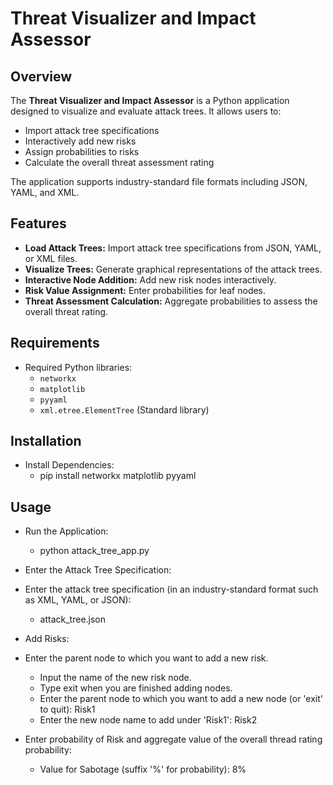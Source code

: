 # Threat Visualizer and Impact Assessor

## Overview

The **Threat Visualizer and Impact Assessor** is a Python application designed to visualize and evaluate attack trees. It allows users to:

- Import attack tree specifications
- Interactively add new risks
- Assign probabilities to risks
- Calculate the overall threat assessment rating

The application supports industry-standard file formats including JSON, YAML, and XML.

## Features
- **Load Attack Trees:** Import attack tree specifications from JSON, YAML, or XML files.
- **Visualize Trees:** Generate graphical representations of the attack trees.
- **Interactive Node Addition:** Add new risk nodes interactively.
- **Risk Value Assignment:** Enter probabilities for leaf nodes.
- **Threat Assessment Calculation:** Aggregate probabilities to assess the overall threat rating.

## Requirements

- Required Python libraries:
  - `networkx`
  - `matplotlib`
  - `pyyaml`
  - `xml.etree.ElementTree` (Standard library)

## Installation
- Install Dependencies:
  - pip install networkx matplotlib pyyaml

## Usage
- Run the Application:
  - python attack_tree_app.py

- Enter the Attack Tree Specification:
- Enter the attack tree specification (in an industry-standard format such as XML, YAML, or JSON): 
  - attack_tree.json

- Add Risks:
- Enter the parent node to which you want to add a new risk.
  - Input the name of the new risk node.
  - Type exit when you are finished adding nodes.
  - Enter the parent node to which you want to add a new node (or 'exit' to quit): Risk1
  - Enter the new node name to add under 'Risk1': Risk2

- Enter probability of Risk and aggregate value of the overall thread rating probability:
  - Value for Sabotage (suffix '%' for probability): 8%
